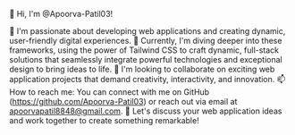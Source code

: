 👋 Hi, I'm @Apoorva-Patil03!

👀 I'm passionate about developing web applications and creating dynamic, user-friendly digital experiences.
🌱 Currently, I'm diving deeper into these frameworks, using the power of Tailwind CSS to craft dynamic, full-stack solutions that seamlessly integrate powerful technologies and exceptional design to bring ideas to life.
💞️ I'm looking to collaborate on exciting web application projects that demand creativity, interactivity, and innovation.
📫 How to reach me: You can connect with me on GitHub (https://github.com/Apoorva-Patil03) or reach out via email at apoorvapatil8848@gmail.com. 
🚀 Let's discuss your web application ideas and work together to create something remarkable! 

<!---
Apoorva-Patil03/Apoorva-Patil03 is a ✨ special ✨ repository because its `README.md` (this file) appears on your GitHub profile.
You can click the Preview link to take a look at your changes.
--->
